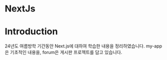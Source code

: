 # NextJs

# Introduction
24년도 여름방학 기간동안 Next.js에 대하여 학습한 내용을 정리하였습니다.
my-app은 기초적인 내용을, forum은 게시판 프로젝트를 담고 있습니다.
